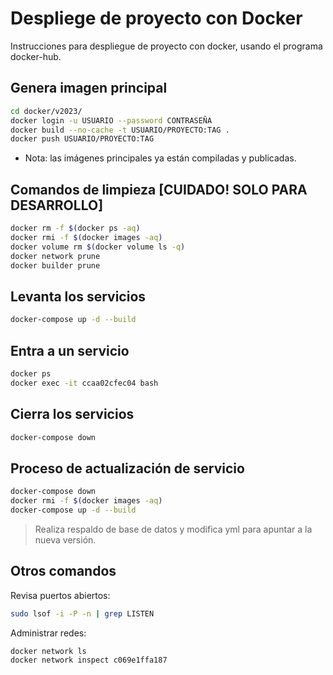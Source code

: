 
# Despliege de proyecto con Docker

Instrucciones para despliegue de proyecto con docker, usando el programa docker-hub.

## Genera imagen principal
```bash
cd docker/v2023/
docker login -u USUARIO --password CONTRASEÑA
docker build --no-cache -t USUARIO/PROYECTO:TAG .
docker push USUARIO/PROYECTO:TAG
```

* Nota: las imágenes principales ya están compiladas y publicadas.

## Comandos de limpieza [CUIDADO! SOLO PARA DESARROLLO]
```bash
docker rm -f $(docker ps -aq)
docker rmi -f $(docker images -aq)
docker volume rm $(docker volume ls -q)
docker network prune
docker builder prune
```

## Levanta los servicios
```bash
docker-compose up -d --build
```

## Entra a un servicio
```bash
docker ps
docker exec -it ccaa02cfec04 bash
```

## Cierra los servicios
```bash
docker-compose down
```
## Proceso de actualización de servicio
```bash
docker-compose down
docker rmi -f $(docker images -aq)
docker-compose up -d --build
```

> Realiza respaldo de base de datos y modifica yml para apuntar a la nueva versión.

## Otros comandos
Revisa puertos abiertos:
```bash
sudo lsof -i -P -n | grep LISTEN
```

Administrar redes:
```bash
docker network ls
docker network inspect c069e1ffa187
```
